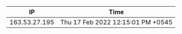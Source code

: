  | IP      | Time |
| ----------- | ----------- |
| 163.53.27.195      | Thu 17 Feb 2022 12:15:01 PM +0545       |
